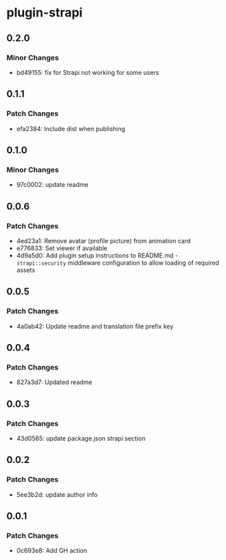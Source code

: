 # plugin-strapi

## 0.2.0

### Minor Changes

- bd49155: fix for Strapi not working for some users

## 0.1.1

### Patch Changes

- efa2384: Include dist when publishing

## 0.1.0

### Minor Changes

- 97c0002: update readme

## 0.0.6

### Patch Changes

- 4ed23a1: Remove avatar (profile picture) from animation card
- e776833: Set viewer if available
- 4d9a5d0: Add plugin setup instructions to README.md - `strapi::security` middleware configuration to allow loading of required assets

## 0.0.5

### Patch Changes

- 4a0ab42: Update readme and translation file prefix key

## 0.0.4

### Patch Changes

- 827a3d7: Updated readme

## 0.0.3

### Patch Changes

- 43d0565: update package.json strapi section

## 0.0.2

### Patch Changes

- 5ee3b2d: update author info

## 0.0.1

### Patch Changes

- 0c693e8: Add GH action
